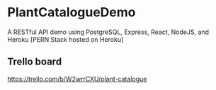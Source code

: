 # PlantCatalogueDemo
A RESTful API demo using PostgreSQL, Express, React, NodeJS, and Heroku [PERN Stack hosted on Heroku]

## Trello board 
https://trello.com/b/W2wrrCXU/plant-catalogue
